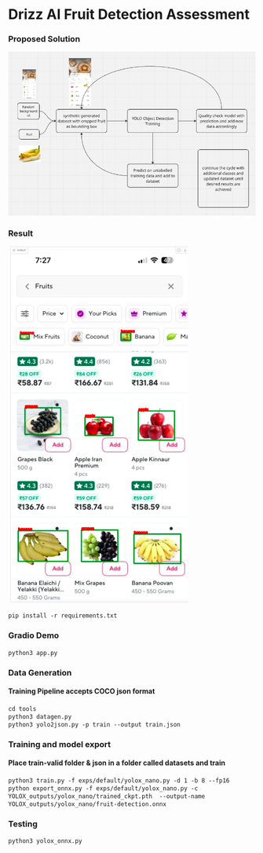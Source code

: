 # Drizz AI Fruit Detection Assessment #


### Proposed Solution ###

![flow.png](flow.png)


### Result ###
![result.png](result.png)

```commandline
pip install -r requirements.txt
```

### Gradio Demo ###

```commandline
python3 app.py
```

### Data Generation ###

#### Training Pipeline accepts COCO json format ####
```commandline
cd tools
python3 datagen.py
python3 yolo2json.py -p train --output train.json
```

### Training and model export ###

#### Place train-valid folder & json in a folder called datasets and train #### 

```commandline
python3 train.py -f exps/default/yolox_nano.py -d 1 -b 8 --fp16
python export_onnx.py -f exps/default/yolox_nano.py -c YOLOX_outputs/yolox_nano/trained_ckpt.pth  --output-name YOLOX_outputs/yolox_nano/fruit-detection.onnx
```

### Testing ###

```commandline
python3 yolox_onnx.py
```



